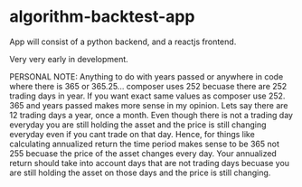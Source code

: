 # algorithm-backtest-app

App will consist of a python backend, and a reactjs frontend.

Very very early in development.

PERSONAL NOTE:
Anything to do with years passed or anywhere in code where there is 365 or 365.25...
composer uses 252 becuase there are 252 trading days in year. If you want exact same values as composer
use 252. 365 and years passed makes more sense in my opinion. Lets say there are 12 trading days a year, once
a month. Even though there is not a trading day everyday you are still holding the asset and the price is still
changing everyday even if you cant trade on that day. Hence, for things like calculating annualized return
the time period makes sense to be 365 not 255 becuase the price of the asset changes every day. Your annualized return should take into account days that are not trading days becuase you are still holding the asset on those days and the price is still changing.
